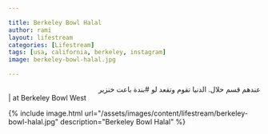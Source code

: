 ```yaml
---

title: Berkeley Bowl Halal
author: rami
layout: lifestream 
categories: [Lifestream]
tags: [usa, california, berkeley, instagram]
image: berkeley-bowl-halal.jpg

---
```


<div dir="rtl">عندهم قسم حلال. الدنيا تقوم وتقعد لو #بندة باعت خنزير</div> | at Berkeley Bowl West

{% include image.html url="/assets/images/content/lifestream/berkeley-bowl-halal.jpg" description="Berkeley Bowl Halal" %}
